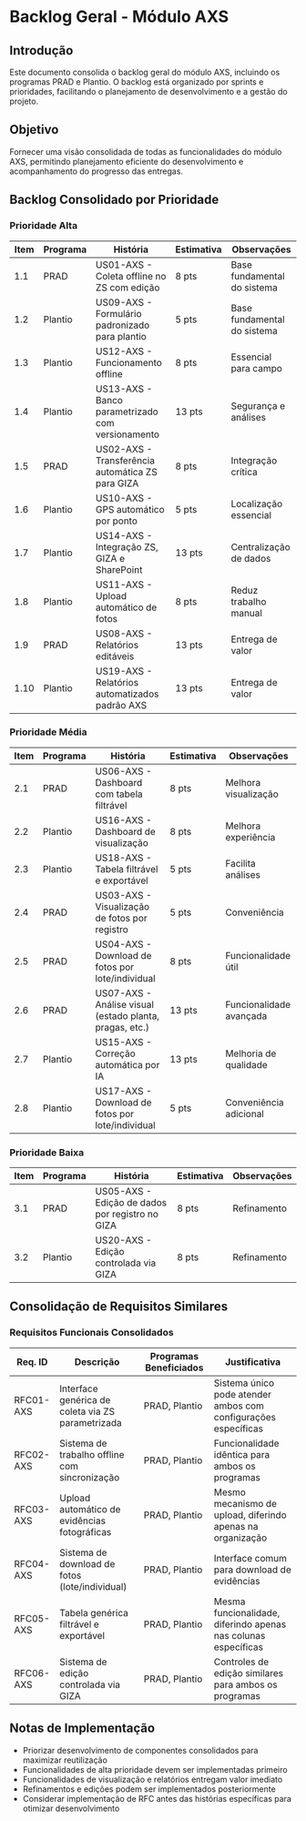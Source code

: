 # Backlog Geral - Módulo AXS

## Introdução

Este documento consolida o backlog geral do módulo AXS, incluindo os programas PRAD e Plantio. O backlog está organizado por sprints e prioridades, facilitando o planejamento de desenvolvimento e a gestão do projeto.

## Objetivo

Fornecer uma visão consolidada de todas as funcionalidades do módulo AXS, permitindo planejamento eficiente do desenvolvimento e acompanhamento do progresso das entregas.

## Backlog Consolidado por Prioridade

### Prioridade Alta

| **Item** | **Programa** | **História**                                     | **Estimativa** | **Observações**             |
| -------- | ------------ | ------------------------------------------------ | -------------- | --------------------------- |
| 1.1      | PRAD         | US01-AXS - Coleta offline no ZS com edição       | 8 pts          | Base fundamental do sistema |
| 1.2      | Plantio      | US09-AXS - Formulário padronizado para plantio   | 5 pts          | Base fundamental do sistema |
| 1.3      | Plantio      | US12-AXS - Funcionamento offline                 | 8 pts          | Essencial para campo        |
| 1.4      | Plantio      | US13-AXS - Banco parametrizado com versionamento | 13 pts         | Segurança e análises        |
| 1.5      | PRAD         | US02-AXS - Transferência automática ZS para GIZA | 8 pts          | Integração crítica          |
| 1.6      | Plantio      | US10-AXS - GPS automático por ponto              | 5 pts          | Localização essencial       |
| 1.7      | Plantio      | US14-AXS - Integração ZS, GIZA e SharePoint      | 13 pts         | Centralização de dados      |
| 1.8      | Plantio      | US11-AXS - Upload automático de fotos            | 8 pts          | Reduz trabalho manual       |
| 1.9      | PRAD         | US08-AXS - Relatórios editáveis                  | 13 pts         | Entrega de valor            |
| 1.10     | Plantio      | US19-AXS - Relatórios automatizados padrão AXS   | 13 pts         | Entrega de valor            |

### Prioridade Média

| **Item** | **Programa** | **História**                                            | **Estimativa** | **Observações**         |
| -------- | ------------ | ------------------------------------------------------- | -------------- | ----------------------- |
| 2.1      | PRAD         | US06-AXS - Dashboard com tabela filtrável               | 8 pts          | Melhora visualização    |
| 2.2      | Plantio      | US16-AXS - Dashboard de visualização                    | 8 pts          | Melhora experiência     |
| 2.3      | Plantio      | US18-AXS - Tabela filtrável e exportável                | 5 pts          | Facilita análises       |
| 2.4      | PRAD         | US03-AXS - Visualização de fotos por registro           | 5 pts          | Conveniência            |
| 2.5      | PRAD         | US04-AXS - Download de fotos por lote/individual        | 8 pts          | Funcionalidade útil     |
| 2.6      | PRAD         | US07-AXS - Análise visual (estado planta, pragas, etc.) | 13 pts         | Funcionalidade avançada |
| 2.7      | Plantio      | US15-AXS - Correção automática por IA                   | 13 pts         | Melhoria de qualidade   |
| 2.8      | Plantio      | US17-AXS - Download de fotos por lote/individual        | 5 pts          | Conveniência adicional  |

### Prioridade Baixa

| **Item** | **Programa** | **História**                                    | **Estimativa** | **Observações** |
| -------- | ------------ | ----------------------------------------------- | -------------- | --------------- |
| 3.1      | PRAD         | US05-AXS - Edição de dados por registro no GIZA | 8 pts          | Refinamento     |
| 3.2      | Plantio      | US20-AXS - Edição controlada via GIZA           | 8 pts          | Refinamento     |

## Consolidação de Requisitos Similares

### Requisitos Funcionais Consolidados

| **Req. ID** | **Descrição**                                     | **Programas Beneficiados** | **Justificativa**                                              |
| ----------- | ------------------------------------------------- | -------------------------- | -------------------------------------------------------------- |
| RFC01-AXS   | Interface genérica de coleta via ZS parametrizada | PRAD, Plantio              | Sistema único pode atender ambos com configurações específicas |
| RFC02-AXS   | Sistema de trabalho offline com sincronização     | PRAD, Plantio              | Funcionalidade idêntica para ambos os programas                |
| RFC03-AXS   | Upload automático de evidências fotográficas      | PRAD, Plantio              | Mesmo mecanismo de upload, diferindo apenas na organização     |
| RFC04-AXS   | Sistema de download de fotos (lote/individual)    | PRAD, Plantio              | Interface comum para download de evidências                    |
| RFC05-AXS   | Tabela genérica filtrável e exportável            | PRAD, Plantio              | Mesma funcionalidade, diferindo apenas nas colunas específicas |
| RFC06-AXS   | Sistema de edição controlada via GIZA             | PRAD, Plantio              | Controles de edição similares para ambos os programas          |

## Notas de Implementação

- Priorizar desenvolvimento de componentes consolidados para maximizar reutilização
- Funcionalidades de alta prioridade devem ser implementadas primeiro
- Funcionalidades de visualização e relatórios entregam valor imediato
- Refinamentos e edições podem ser implementados posteriormente
- Considerar implementação de RFC antes das histórias específicas para otimizar desenvolvimento
